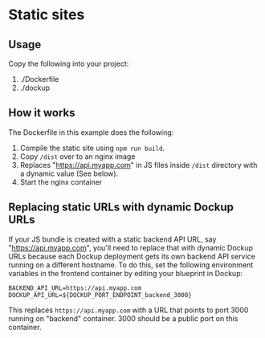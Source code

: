 Static sites
============

## Usage

Copy the following into your project:

1. ./Dockerfile
2. ./dockup

## How it works

The Dockerfile in this example does the following:

1. Compile the static site using `npm run build`.
2. Copy `/dist` over to an nginx image
3. Replaces "https://api.myapp.com" in JS files inside `/dist` directory with a dynamic value (See below).
4. Start the nginx container

## Replacing static URLs with dynamic Dockup URLs
If your JS bundle is created with a static backend API URL, say "https://api.myapp.com",
you'll need to replace that with dynamic Dockup URLs because each Dockup deployment
gets its own backend API service running on a different hostname. To do this,
set the following environment variables in the frontend container by editing your
blueprint in Dockup:

```
BACKEND_API_URL=https://api.myapp.com
DOCKUP_API_URL=${DOCKUP_PORT_ENDPOINT_backend_3000}
```

This replaces `https://api.myapp.com` with a URL that points to port 3000 running
on "backend" container. 3000 should be a public port on this container.
